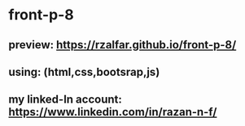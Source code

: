 # front-p-8
## preview: https://rzalfar.github.io/front-p-8/
## using: (html,css,bootsrap,js)
## my linked-In account: https://www.linkedin.com/in/razan-n-f/
